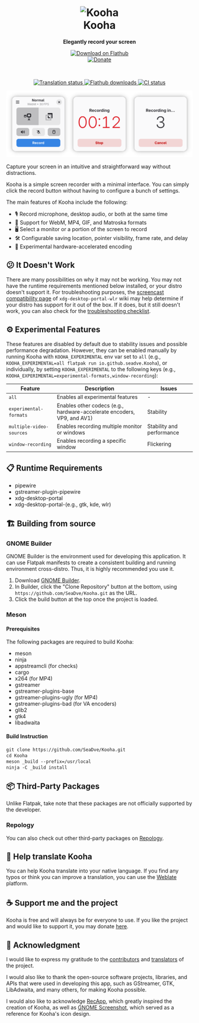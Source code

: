 <h1 align="center">
  <img alt="Kooha" src="data/icons/io.github.seadve.Kooha.svg" width="192" height="192"/>
  <br>
  Kooha
</h1>

<p align="center">
  <strong>Elegantly record your screen</strong>
</p>

<p align="center">
  <a href="https://flathub.org/apps/details/io.github.seadve.Kooha">
    <img alt="Download on Flathub" src="https://flathub.org/api/badge?svg&locale=en&light" width="200"/>
  </a>
  <br>
  <a href="https://seadve.github.io/donate/">
    <img alt="Donate" src="https://img.shields.io/badge/%E2%9D%A4-donate-blue?style=for-the-badge"/>
  </a>
</p>

<br>

<p align="center">
  <a href="https://hosted.weblate.org/engage/seadve/">
    <img alt="Translation status" src="https://hosted.weblate.org/widgets/seadve/-/kooha/svg-badge.svg"/>
  </a>
  <a href="https://flathub.org/apps/details/io.github.seadve.Kooha">
    <img alt="Flathub downloads" src="https://img.shields.io/badge/dynamic/json?color=informational&label=downloads&logo=flathub&logoColor=white&query=%24.installs_total&url=https%3A%2F%2Fflathub.org%2Fapi%2Fv2%2Fstats%2Fio.github.seadve.Kooha"/>
  </a>
  <a href="https://github.com/SeaDve/Kooha/actions/workflows/ci.yml">
    <img alt="CI status" src="https://github.com/SeaDve/Kooha/actions/workflows/ci.yml/badge.svg"/>
  </a>
</p>

<p align="center">
  <img src="data/screenshots/preview.png" alt="Preview"/>
</p>

Capture your screen in an intuitive and straightforward way without distractions.

Kooha is a simple screen recorder with a minimal interface. You can simply click
the record button without having to configure a bunch of settings.

The main features of Kooha include the following:
* 🎙️ Record microphone, desktop audio, or both at the same time
* 📼 Support for WebM, MP4, GIF, and Matroska formats
* 🖥️ Select a monitor or a portion of the screen to record
* 🛠️ Configurable saving location, pointer visibility, frame rate, and delay
* 🚀 Experimental hardware-accelerated encoding

## 😕 It Doesn't Work

There are many possibilities on why it may not be working. You may not have
the runtime requirements mentioned below installed, or your distro doesn't
support it. For troubleshooting purposes, the [screencast compatibility page](https://github.com/emersion/xdg-desktop-portal-wlr/wiki/Screencast-Compatibility)
of `xdg-desktop-portal-wlr` wiki may help determine if your distro
has support for it out of the box. If it does, but it still doesn't work, you
can also check for the [troubleshooting checklist](https://github.com/emersion/xdg-desktop-portal-wlr/wiki/%22It-doesn't-work%22-Troubleshooting-Checklist).

## ⚙️ Experimental Features

These features are disabled by default due to stability issues and possible
performance degradation. However, they can be enabled manually by running Kooha
with `KOOHA_EXPERIMENTAL` env var set to `all` (e.g., `KOOHA_EXPERIMENTAL=all flatpak run io.github.seadve.Kooha`), or individually, by setting
`KOOHA_EXPERIMENTAL` to the following keys (e.g., `KOOHA_EXPERIMENTAL=experimental-formats,window-recording`):

| Feature                  | Description                                                             | Issues                    |
| ------------------------ | ----------------------------------------------------------------------- | ------------------------- |
| `all`                    | Enables all experimental features                                       | -                         |
| `experimental-formats`   | Enables other codecs (e.g., hardware-accelerate encoders, VP9, and AV1) | Stability                 |
| `multiple-video-sources` | Enables recording multiple monitor or windows                           | Stability and performance |
| `window-recording`       | Enables recording a specific window                                     | Flickering                |

## 📋 Runtime Requirements

* pipewire
* gstreamer-plugin-pipewire
* xdg-desktop-portal
* xdg-desktop-portal-(e.g., gtk, kde, wlr)

## 🏗️ Building from source

### GNOME Builder

GNOME Builder is the environment used for developing this application.
It can use Flatpak manifests to create a consistent building and running
environment cross-distro. Thus, it is highly recommended you use it.

1. Download [GNOME Builder](https://flathub.org/apps/details/org.gnome.Builder).
2. In Builder, click the "Clone Repository" button at the bottom, using `https://github.com/SeaDve/Kooha.git` as the URL.
3. Click the build button at the top once the project is loaded.

### Meson

#### Prerequisites

The following packages are required to build Kooha:

* meson
* ninja
* appstreamcli (for checks)
* cargo
* x264 (for MP4)
* gstreamer
* gstreamer-plugins-base
* gstreamer-plugins-ugly (for MP4)
* gstreamer-plugins-bad (for VA encoders)
* glib2
* gtk4
* libadwaita

#### Build Instruction

```shell
git clone https://github.com/SeaDve/Kooha.git
cd Kooha
meson _build --prefix=/usr/local
ninja -C _build install
```

## 📦 Third-Party Packages

Unlike Flatpak, take note that these packages are not officially supported by the developer.

### Repology

You can also check out other third-party packages on [Repology](https://repology.org/project/kooha/versions).

## 🙌 Help translate Kooha

You can help Kooha translate into your native language. If you find any typos
or think you can improve a translation, you can use the [Weblate](https://hosted.weblate.org/engage/seadve/) platform.

## ☕ Support me and the project

Kooha is free and will always be for everyone to use. If you like the project and
would like to support it, you may donate [here](https://seadve.github.io/donate/).

## 💝 Acknowledgment

I would like to express my gratitude to the [contributors](https://github.com/SeaDve/Kooha/graphs/contributors)
and [translators](https://hosted.weblate.org/engage/seadve/) of the project.

I would also like to thank the open-source software projects, libraries, and APIs that were
used in developing this app, such as GStreamer, GTK, LibAdwaita, and many others, for making Kooha possible.

I would also like to acknowledge [RecApp](https://github.com/amikha1lov/RecApp), which greatly inspired the creation of Kooha,
as well as [GNOME Screenshot](https://gitlab.gnome.org/GNOME/gnome-screenshot), which served as a reference for Kooha's icon
design.
